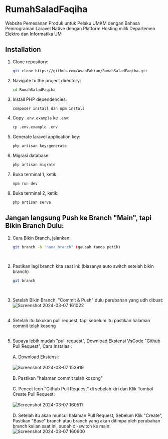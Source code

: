 # RumahSaladFaqiha
Website Pemesanan Produk untuk Pelaku UMKM dengan Bahasa Pemrograman Laravel Native dengan Platform Hosting milik Departemen Elektro dan Informatika UM
## Installation

1. Clone repository:

    ```bash
    git clone https://github.com/AvanFabian/RumahSaladFaqiha.git
    ```

2. Navigate to the project directory:

    ```bash
    cd RumahSaladFaqiha
    ```

3. Install PHP dependencies:

    ```bash
    composer install dan npm install
    ```

4. Copy `.env.example` ke `.env`:

    ```bash
    cp .env.example .env
    ```

5. Generate laravel application key:

    ```bash
    php artisan key:generate
    ```

6. Migrasi database:

    ```bash
    php artisan migrate
    ```
7. Buka terminal 1, ketik:
    ```bash
    npm run dev
    ```
8. Buka terminal 2, ketik:
    ```bash
    php artisan serve
    ```

## Jangan langsung Push ke Branch "Main", tapi Bikin Branch Dulu:
1. Cara Bikin Branch, jalankan:
    ```bash
    git branch -b "nama_branch" (gausah tanda petik)
    ```
    <br />
2. Pastikan lagi branch kita saat ini: (biasanya auto switch setelah bikin branch) 
    ```bash
    git branch
    ```
    <br />
3. Setelah Bikin Branch, "Commit & Push" dulu perubahan yang udh dibuat: <br />
   ![Screenshot 2024-03-07 161022](https://github.com/AvanFabian/RumahSaladFaqiha/assets/113287159/f1eec7c9-e9e0-4506-b05b-0d7518750725) <br /> <br />

4. Setelah itu lakukan pull request, tapi sebelum itu pastikan halaman commit telah kosong <br /> <br />
   
5. Supaya lebih mudah "pull request", Download Ekstensi VsCode "Github Pull Request", Cara Instalasi: <br /> <br />
   A. Download Ekstensi: <br /> <br />
   ![Screenshot 2024-03-07 153919](https://github.com/AvanFabian/RumahSaladFaqiha/assets/113287159/fa32015b-4185-420e-8786-d4ef19a3a328) <br /> <br />
   B. Pastikan "halaman commit telah kosong" <br /> <br />
   C. Pencet Icon "Github Pull Request" di sebelah kiri dan Klik Tombol Create Pull Request: <br /> <br />
   ![Screenshot 2024-03-07 160511](https://github.com/AvanFabian/RumahSaladFaqiha/assets/113287159/9ae2cc7f-ed9c-4342-aa07-a58d575f230c) <br /> <br />
   D. Setelah itu akan muncul halaman Pull Request, Sebelum Klik "Create", Pastikan "Base" branch atau branch yang akan ditimpa oleh perubahan branch kalian saat ini, sudah di-switch ke main: <br />
   ![Screenshot 2024-03-07 160600](https://github.com/AvanFabian/RumahSaladFaqiha/assets/113287159/84df9f06-c967-4706-9c0d-304de8ab6d41) <br /> <br />

